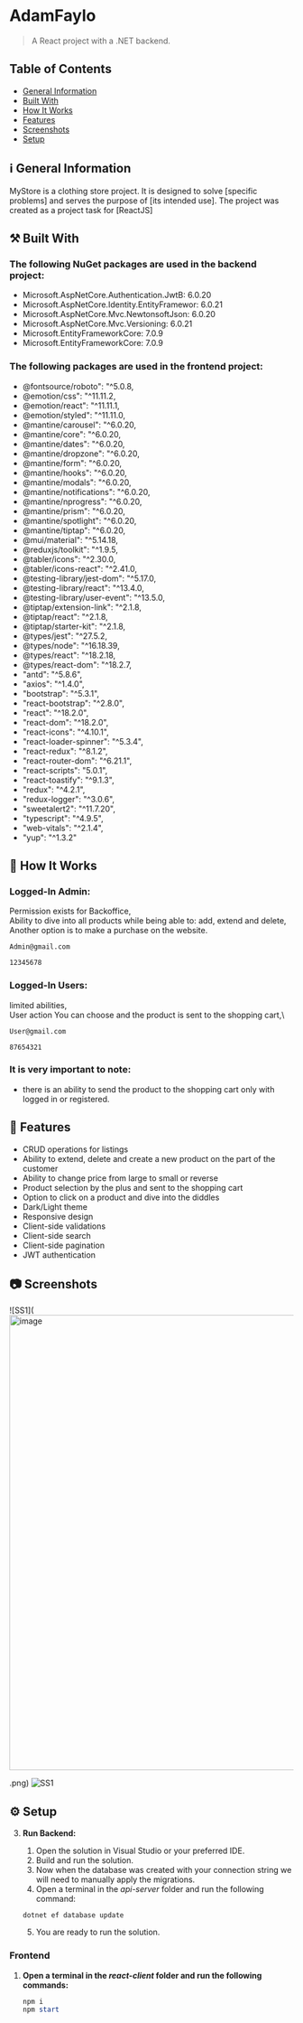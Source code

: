 # AdamFaylo
> A React project with a .NET backend.

## Table of Contents
* [General Information](#general-information)
* [Built With](#built-with)
* [How It Works](#how-it-works)
* [Features](#features)
* [Screenshots](#screenshots)
* [Setup](#setup)

## ℹ️ General Information
<a name="general-information"/>

MyStore is a clothing store project. It is designed to solve [specific problems] and serves the purpose of [its intended use].
The project was created as a project task for [ReactJS]


## ⚒️ Built With
<a name="built-with"/>

### The following NuGet packages are used in the backend project:

- Microsoft.AspNetCore.Authentication.JwtB: 6.0.20
- Microsoft.AspNetCore.Identity.EntityFramewor: 6.0.21
- Microsoft.AspNetCore.Mvc.NewtonsoftJson: 6.0.20
- Microsoft.AspNetCore.Mvc.Versioning: 6.0.21
- Microsoft.EntityFrameworkCore: 7.0.9
- Microsoft.EntityFrameworkCore: 7.0.9


### The following packages are used in the frontend project: 
- @fontsource/roboto": "^5.0.8,
- @emotion/css": "^11.11.2,
- @emotion/react": "^11.11.1,
- @emotion/styled": "^11.11.0,
- @mantine/carousel": "^6.0.20,
- @mantine/core": "^6.0.20,
- @mantine/dates": "^6.0.20,
- @mantine/dropzone": "^6.0.20,
- @mantine/form": "^6.0.20,
- @mantine/hooks": "^6.0.20,
- @mantine/modals": "^6.0.20,
- @mantine/notifications": "^6.0.20,
- @mantine/nprogress": "^6.0.20,
- @mantine/prism": "^6.0.20,
- @mantine/spotlight": "^6.0.20,
- @mantine/tiptap": "^6.0.20,
- @mui/material": "^5.14.18,
- @reduxjs/toolkit": "^1.9.5,
- @tabler/icons": "^2.30.0,
- @tabler/icons-react": "^2.41.0,
- @testing-library/jest-dom": "^5.17.0,
- @testing-library/react": "^13.4.0,
- @testing-library/user-event": "^13.5.0,
- @tiptap/extension-link": "^2.1.8,
- @tiptap/react": "^2.1.8,
- @tiptap/starter-kit": "^2.1.8,
- @types/jest": "^27.5.2,
- @types/node": "^16.18.39,
- @types/react": "^18.2.18,
- @types/react-dom": "^18.2.7,
- "antd": "^5.8.6",
- "axios": "^1.4.0",
- "bootstrap": "^5.3.1",
- "react-bootstrap": "^2.8.0",
- "react": "^18.2.0",
- "react-dom": "^18.2.0",
- "react-icons": "^4.10.1",
- "react-loader-spinner": "^5.3.4",
- "react-redux": "^8.1.2",
- "react-router-dom": "^6.21.1",
- "react-scripts": "5.0.1",
- "react-toastify": "^9.1.3",
- "redux": "^4.2.1",
- "redux-logger": "^3.0.6",
- "sweetalert2": "^11.7.20",
- "typescript": "^4.9.5",
- "web-vitals": "^2.1.4",
- "yup": "^1.3.2"

## 💁 How It Works
<a name="how-it-works"/>

### Logged-In Admin:
Permission exists for Backoffice,\
Ability to dive into all products while being able to: add, extend and delete,\
Another option is to make a purchase on the website.

  ``` 
  Admin@gmail.com
  ```
  ``` 
  12345678
  ```
  

### Logged-In Users:
limited abilities,\
User action You can choose and the product is sent to the shopping cart,\

  ``` 
  User@gmail.com
  ```
  ``` 
  87654321
  ```


### It is very important to note:
- there is an ability to send the product to the shopping cart only with logged in or registered.


## 🔨 Features
<a name="features"/>

- CRUD operations for listings
- Ability to extend, delete and create a new product on the part of the customer
- Ability to change price from large to small or reverse
- Product selection by the plus and sent to the shopping cart
- Option to click on a product and dive into the diddles
- Dark/Light theme
- Responsive design
- Client-side validations
- Client-side search
- Client-side pagination
- JWT authentication
  
  
## 📷 Screenshots
<a name="screenshots"/>

![SS1](<img width="806" alt="image" src="https://github.com/AdamFaylo/MyWebStore/assets/112155899/da137339-385e-4a14-892e-61cf5db6bb4f">
>
.png)
![SS1](<img width="951" alt="image" src="https://github.com/AdamFaylo/MyWebStore/assets/112155899/9784aefb-bc92-4927-9e41-a03ec64f669a">
)



## ⚙️ Setup
<a name="setup"/>

3. **Run Backend:**
   1. Open the solution in Visual Studio or your preferred IDE.
   2. Build and run the solution.
   3. Now when the database was created with your connection string we will need to manually apply the migrations.
   4. Open a terminal in the *api-server* folder and run the following command:
    ```Powershell
    dotnet ef database update
    ```
   5. You are ready to run the solution.

  
### Frontend     
1. **Open a terminal in the *react-client* folder and run the following commands:**
   ```Powershell
   npm i
   npm start
   ```

